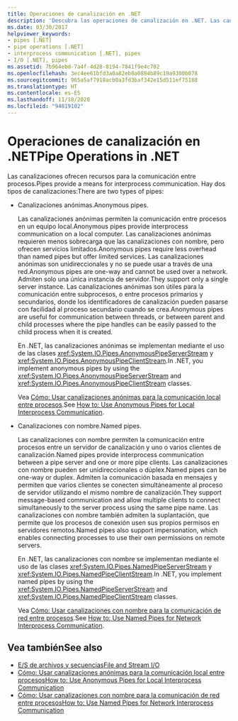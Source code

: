 ```yaml
---
title: Operaciones de canalización en .NET
description: 'Descubra las operaciones de canalización en .NET. Las canalizaciones ofrecen recursos para la comunicación entre procesos. Hay dos tipos de canalizaciones: canalizaciones anónimas y con nombre.'
ms.date: 03/30/2017
helpviewer_keywords:
- pipes [.NET]
- pipe operations [.NET]
- interprocess communication [.NET], pipes
- I/O [.NET], pipes
ms.assetid: 7b964ebd-7a4f-4d28-8194-7841f9e4c702
ms.openlocfilehash: 3ec4ee61bfd3a0a82eb0a0884b89c19a9300b078
ms.sourcegitcommit: 965a5af7918acb0a3fd3baf342e15d511ef75188
ms.translationtype: HT
ms.contentlocale: es-ES
ms.lasthandoff: 11/18/2020
ms.locfileid: "94819102"
---
```

# <a name="pipe-operations-in-net"></a><span data-ttu-id="3cedf-105">Operaciones de canalización en .NET</span><span class="sxs-lookup"><span data-stu-id="3cedf-105">Pipe Operations in .NET</span></span>
<span data-ttu-id="3cedf-106">Las canalizaciones ofrecen recursos para la comunicación entre procesos.</span><span class="sxs-lookup"><span data-stu-id="3cedf-106">Pipes provide a means for interprocess communication.</span></span> <span data-ttu-id="3cedf-107">Hay dos tipos de canalizaciones:</span><span class="sxs-lookup"><span data-stu-id="3cedf-107">There are two types of pipes:</span></span>  
  
- <span data-ttu-id="3cedf-108">Canalizaciones anónimas.</span><span class="sxs-lookup"><span data-stu-id="3cedf-108">Anonymous pipes.</span></span>  
  
     <span data-ttu-id="3cedf-109">Las canalizaciones anónimas permiten la comunicación entre procesos en un equipo local.</span><span class="sxs-lookup"><span data-stu-id="3cedf-109">Anonymous pipes provide interprocess communication on a local computer.</span></span> <span data-ttu-id="3cedf-110">Las canalizaciones anónimas requieren menos sobrecarga que las canalizaciones con nombre, pero ofrecen servicios limitados.</span><span class="sxs-lookup"><span data-stu-id="3cedf-110">Anonymous pipes require less overhead than named pipes but offer limited services.</span></span> <span data-ttu-id="3cedf-111">Las canalizaciones anónimas son unidireccionales y no se puede usar a través de una red.</span><span class="sxs-lookup"><span data-stu-id="3cedf-111">Anonymous pipes are one-way and cannot be used over a network.</span></span> <span data-ttu-id="3cedf-112">Admiten solo una única instancia de servidor.</span><span class="sxs-lookup"><span data-stu-id="3cedf-112">They support only a single server instance.</span></span> <span data-ttu-id="3cedf-113">Las canalizaciones anónimas son útiles para la comunicación entre subprocesos, o entre procesos primarios y secundarios, donde los identificadores de canalización pueden pasarse con facilidad al proceso secundario cuando se crea.</span><span class="sxs-lookup"><span data-stu-id="3cedf-113">Anonymous pipes are useful for communication between threads, or between parent and child processes where the pipe handles can be easily passed to the child process when it is created.</span></span>  
  
     <span data-ttu-id="3cedf-114">En .NET, las canalizaciones anónimas se implementan mediante el uso de las clases <xref:System.IO.Pipes.AnonymousPipeServerStream> y <xref:System.IO.Pipes.AnonymousPipeClientStream>.</span><span class="sxs-lookup"><span data-stu-id="3cedf-114">In .NET, you implement anonymous pipes by using the <xref:System.IO.Pipes.AnonymousPipeServerStream> and <xref:System.IO.Pipes.AnonymousPipeClientStream> classes.</span></span>  
  
     <span data-ttu-id="3cedf-115">Vea [Cómo: Usar canalizaciones anónimas para la comunicación local entre procesos](how-to-use-anonymous-pipes-for-local-interprocess-communication.md).</span><span class="sxs-lookup"><span data-stu-id="3cedf-115">See [How to: Use Anonymous Pipes for Local Interprocess Communication](how-to-use-anonymous-pipes-for-local-interprocess-communication.md).</span></span>  
  
- <span data-ttu-id="3cedf-116">Canalizaciones con nombre.</span><span class="sxs-lookup"><span data-stu-id="3cedf-116">Named pipes.</span></span>  
  
     <span data-ttu-id="3cedf-117">Las canalizaciones con nombre permiten la comunicación entre procesos entre un servidor de canalización y uno o varios clientes de canalización.</span><span class="sxs-lookup"><span data-stu-id="3cedf-117">Named pipes provide interprocess communication between a pipe server and one or more pipe clients.</span></span> <span data-ttu-id="3cedf-118">Las canalizaciones con nombre pueden ser unidireccionales o dúplex.</span><span class="sxs-lookup"><span data-stu-id="3cedf-118">Named pipes can be one-way or duplex.</span></span> <span data-ttu-id="3cedf-119">Admiten la comunicación basada en mensajes y permiten que varios clientes se conecten simultáneamente al proceso de servidor utilizando el mismo nombre de canalización.</span><span class="sxs-lookup"><span data-stu-id="3cedf-119">They support message-based communication and allow multiple clients to connect simultaneously to the server process using the same pipe name.</span></span> <span data-ttu-id="3cedf-120">Las canalizaciones con nombre también admiten la suplantación, que permite que los procesos de conexión usen sus propios permisos en servidores remotos.</span><span class="sxs-lookup"><span data-stu-id="3cedf-120">Named pipes also support impersonation, which enables connecting processes to use their own permissions on remote servers.</span></span>  
  
     <span data-ttu-id="3cedf-121">En .NET, las canalizaciones con nombre se implementan mediante el uso de las clases <xref:System.IO.Pipes.NamedPipeServerStream> y <xref:System.IO.Pipes.NamedPipeClientStream>.</span><span class="sxs-lookup"><span data-stu-id="3cedf-121">In .NET, you implement named pipes by using the <xref:System.IO.Pipes.NamedPipeServerStream> and <xref:System.IO.Pipes.NamedPipeClientStream> classes.</span></span>  
  
     <span data-ttu-id="3cedf-122">Vea [Cómo: Usar canalizaciones con nombre para la comunicación de red entre procesos](how-to-use-named-pipes-for-network-interprocess-communication.md).</span><span class="sxs-lookup"><span data-stu-id="3cedf-122">See [How to: Use Named Pipes for Network Interprocess Communication](how-to-use-named-pipes-for-network-interprocess-communication.md).</span></span>  
  
## <a name="see-also"></a><span data-ttu-id="3cedf-123">Vea también</span><span class="sxs-lookup"><span data-stu-id="3cedf-123">See also</span></span>

- [<span data-ttu-id="3cedf-124">E/S de archivos y secuencias</span><span class="sxs-lookup"><span data-stu-id="3cedf-124">File and Stream I/O</span></span>](index.md)
- [<span data-ttu-id="3cedf-125">Cómo: Usar canalizaciones anónimas para la comunicación local entre procesos</span><span class="sxs-lookup"><span data-stu-id="3cedf-125">How to: Use Anonymous Pipes for Local Interprocess Communication</span></span>](how-to-use-anonymous-pipes-for-local-interprocess-communication.md)
- [<span data-ttu-id="3cedf-126">Cómo: Usar canalizaciones con nombre para la comunicación de red entre procesos</span><span class="sxs-lookup"><span data-stu-id="3cedf-126">How to: Use Named Pipes for Network Interprocess Communication</span></span>](how-to-use-named-pipes-for-network-interprocess-communication.md)
